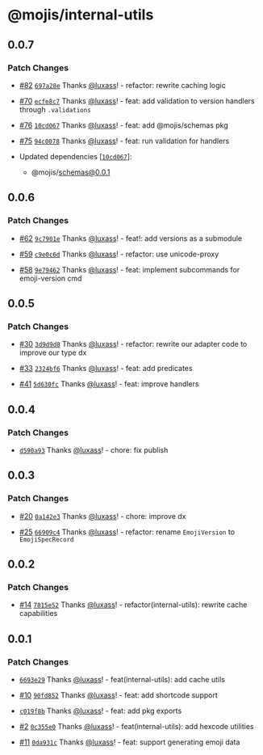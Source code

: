 # @mojis/internal-utils

## 0.0.7

### Patch Changes

- [#82](https://github.com/mojisdev/mojis/pull/82) [`697a28e`](https://github.com/mojisdev/mojis/commit/697a28ed5df3949b3daf28d0e528f4f4c6c8e64a) Thanks [@luxass](https://github.com/luxass)! - refactor: rewrite caching logic

- [#70](https://github.com/mojisdev/mojis/pull/70) [`ecfe8c7`](https://github.com/mojisdev/mojis/commit/ecfe8c77acdaf52dc6d9d2089847261380bebb24) Thanks [@luxass](https://github.com/luxass)! - feat: add validation to version handlers through `.validations`

- [#76](https://github.com/mojisdev/mojis/pull/76) [`10cd067`](https://github.com/mojisdev/mojis/commit/10cd06723ddd4a25134821bb987599faaf524aff) Thanks [@luxass](https://github.com/luxass)! - feat: add @mojis/schemas pkg

- [#75](https://github.com/mojisdev/mojis/pull/75) [`94c0078`](https://github.com/mojisdev/mojis/commit/94c007829c1b6254ba30d7d239b452524643b36c) Thanks [@luxass](https://github.com/luxass)! - feat: run validation for handlers

- Updated dependencies [[`10cd067`](https://github.com/mojisdev/mojis/commit/10cd06723ddd4a25134821bb987599faaf524aff)]:
  - @mojis/schemas@0.0.1

## 0.0.6

### Patch Changes

- [#62](https://github.com/mojisdev/mojis/pull/62) [`9c7901e`](https://github.com/mojisdev/mojis/commit/9c7901ee12ae6b5310abe651e01da5c00e8e29ed) Thanks [@luxass](https://github.com/luxass)! - feat!: add versions as a submodule

- [#59](https://github.com/mojisdev/mojis/pull/59) [`c9e0c6d`](https://github.com/mojisdev/mojis/commit/c9e0c6d0977d2a72e999a4686913cd97d6162f41) Thanks [@luxass](https://github.com/luxass)! - refactor: use unicode-proxy

- [#58](https://github.com/mojisdev/mojis/pull/58) [`9e79462`](https://github.com/mojisdev/mojis/commit/9e79462ec286f4d4d73727297db5e4f9d904a8a9) Thanks [@luxass](https://github.com/luxass)! - feat: implement subcommands for emoji-version cmd

## 0.0.5

### Patch Changes

- [#30](https://github.com/mojisdev/mojis/pull/30) [`3d9d9d8`](https://github.com/mojisdev/mojis/commit/3d9d9d870ac1b873b559d6f4e0ef458240ba2537) Thanks [@luxass](https://github.com/luxass)! - refactor: rewrite our adapter code to improve our type dx

- [#33](https://github.com/mojisdev/mojis/pull/33) [`2324bf6`](https://github.com/mojisdev/mojis/commit/2324bf668498f447e57a59da630e55c5bd4b1511) Thanks [@luxass](https://github.com/luxass)! - feat: add predicates

- [#41](https://github.com/mojisdev/mojis/pull/41) [`5d630fc`](https://github.com/mojisdev/mojis/commit/5d630fcbb34baef172c725e523a08134ecfc3079) Thanks [@luxass](https://github.com/luxass)! - feat: improve handlers

## 0.0.4

### Patch Changes

- [`d590a93`](https://github.com/mojisdev/mojis/commit/d590a934db5e8de7a421ceeb08e16f924b7ca324) Thanks [@luxass](https://github.com/luxass)! - chore: fix publish

## 0.0.3

### Patch Changes

- [#20](https://github.com/mojisdev/mojis/pull/20) [`0a142e3`](https://github.com/mojisdev/mojis/commit/0a142e37870a6c4f1fb75f595ecc0c3aec207a8b) Thanks [@luxass](https://github.com/luxass)! - chore: improve dx

- [#25](https://github.com/mojisdev/mojis/pull/25) [`66909c4`](https://github.com/mojisdev/mojis/commit/66909c4e2e1f8f36a2c226ba86a61929e2b23c2c) Thanks [@luxass](https://github.com/luxass)! - refactor: rename `EmojiVersion` to `EmojiSpecRecord`

## 0.0.2

### Patch Changes

- [#14](https://github.com/mojisdev/mojis/pull/14) [`7815e52`](https://github.com/mojisdev/mojis/commit/7815e5221fdf73026c7d16e55570f8a0e1d7b981) Thanks [@luxass](https://github.com/luxass)! - refactor(internal-utils): rewrite cache capabilities

## 0.0.1

### Patch Changes

- [`6693e29`](https://github.com/mojisdev/mojis/commit/6693e29a7dc605eb7c8d872abfb817d1f4fd54c4) Thanks [@luxass](https://github.com/luxass)! - feat(internal-utils): add cache utils

- [#10](https://github.com/mojisdev/mojis/pull/10) [`90fd852`](https://github.com/mojisdev/mojis/commit/90fd85282dfd58525b9af1b5293f1387536366dc) Thanks [@luxass](https://github.com/luxass)! - feat: add shortcode support

- [`c019f8b`](https://github.com/mojisdev/mojis/commit/c019f8b68053ea0bf84e27ca716d9eb2c09155cf) Thanks [@luxass](https://github.com/luxass)! - feat: add pkg exports

- [#2](https://github.com/mojisdev/mojis/pull/2) [`0c355e0`](https://github.com/mojisdev/mojis/commit/0c355e0ded031080363f21ca8a5e9a05ea906bcc) Thanks [@luxass](https://github.com/luxass)! - feat(internal-utils): add hexcode utilities

- [#11](https://github.com/mojisdev/mojis/pull/11) [`0da931c`](https://github.com/mojisdev/mojis/commit/0da931cb4198a653ebce6fce924225306f210e83) Thanks [@luxass](https://github.com/luxass)! - feat: support generating emoji data
